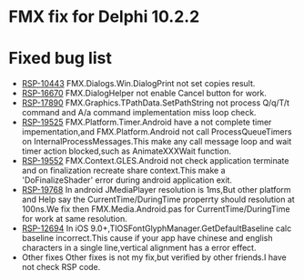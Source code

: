 # FMX fix for Delphi 10.2.2

Fixed bug list
==============
* [RSP-10443](https://quality.embarcadero.com/browse/RSP-10443)
  FMX.Dialogs.Win.DialogPrint not set copies result.
* [RSP-16670](https://quality.embarcadero.com/browse/RSP-16670)
  FMX.DialogHelper not enable Cancel button for work.
* [RSP-17890](https://quality.embarcadero.com/browse/RSP-17890)
  FMX.Graphics.TPathData.SetPathString not process Q/q/T/t command and A/a command implementation miss loop check.
* [RSP-19525](https://quality.embarcadero.com/browse/RSP-19525)
  FMX.Platform.Timer.Android have a not complete timer impementation,and FMX.Platform.Android not call ProcessQueueTimers on InternalProcessMessages.This make any call message loop and wait timer action blocked,such as AnimateXXXWait function.
* [RSP-19552](https://quality.embarcadero.com/browse/RSP-19552)
  FMX.Context.GLES.Android not check application terminate and on finalization recreate share context.This make a 'DoFinalizeShader' error during android application exit.
* [RSP-19768](https://quality.embarcadero.com/browse/RSP-19552)
  In android JMediaPlayer resolution is 1ms,But other platform and Help say the CurrentTime/DuringTime properrty should resolution at 100ns.We fix then FMX.Media.Android.pas for CurrentTime/DuringTime for work at same resolution.
* [RSP-12694](https://quality.embarcadero.com/browse/RSP-12694) 
  In iOS 9.0+,TIOSFontGlyphManager.GetDefaultBaseline calc baseline incorrect.This cause if your app have chinese and english characters in a single line,vertical alignment has a error effect.
* Other fixes
  Other fixes is not my fix,but verified by other friends.I have not check RSP code. 